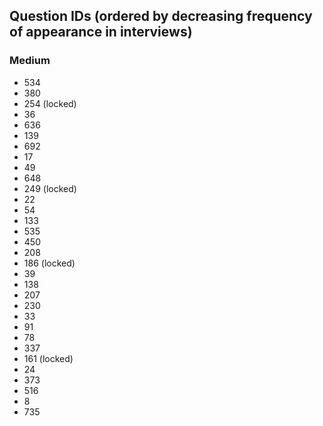 ## Question IDs (ordered by decreasing frequency of appearance in interviews)

### Medium
- 534
- 380
- 254 (locked)
- 36
- 636
- 139
- 692
- 17
- 49
- 648
- 249 (locked)
- 22
- 54
- 133
- 535
- 450
- 208
- 186 (locked)
- 39
- 138
- 207
- 230
- 33
- 91
- 78
- 337
- 161 (locked)
- 24
- 373
- 516
- 8
- 735
